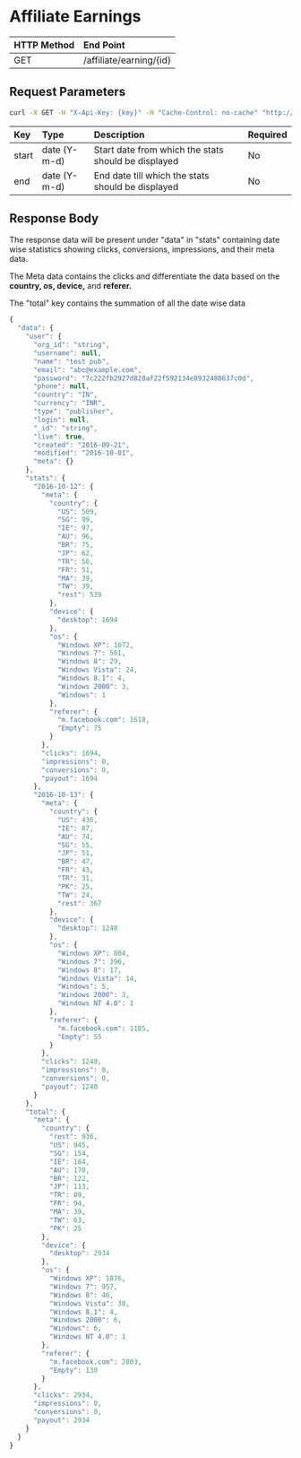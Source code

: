 # Affiliate Earnings

| HTTP Method | End Point |
| :--- | :--- |
| GET | /affiliate/earning/{id} |

## Request Parameters

```bash
curl -X GET -H "X-Api-Key: {key}" -H "Cache-Control: no-cache" "http://api.vnative.com/affiliates/earning/{id}?start=2016-10-12&end=2016-10-13"
```

| Key | Type | Description | Required |
| :--- | :--- | :--- | :--- |
| start | date \(Y-m-d\) | Start date from which the stats should be displayed | No |
| end | date \(Y-m-d\) | End date till which the stats should be displayed | No |

## Response Body

The response data will be present under "data" in "stats" containing date wise statistics showing clicks, conversions, impressions, and their meta data.

The Meta data contains the clicks and differentiate the data based on the **country, os, device,** and **referer.**

The "total" key contains the summation of all the date wise data

```javascript
{
  "data": {
    "user": {
      "org_id": "string",
      "username": null,
      "name": "test pub",
      "email": "abc@example.com",
      "password": "7c222fb2927d828af22f592134e8932480637c0d",
      "phone": null,
      "country": "IN",
      "currency": "INR",
      "type": "publisher",
      "login": null,
      "_id": "string",
      "live": true,
      "created": "2016-09-21",
      "modified": "2016-10-01",
      "meta": {}
    },
    "stats": {
      "2016-10-12": {
        "meta": {
          "country": {
            "US": 509,
            "SG": 99,
            "IE": 97,
            "AU": 96,
            "BR": 75,
            "JP": 62,
            "TR": 58,
            "FR": 51,
            "MA": 39,
            "TW": 39,
            "rest": 539
          },
          "device": {
            "desktop": 1694
          },
          "os": {
            "Windows XP": 1072,
            "Windows 7": 561,
            "Windows 8": 29,
            "Windows Vista": 24,
            "Windows 8.1": 4,
            "Windows 2000": 3,
            "Windows": 1
          },
          "referer": {
            "m.facebook.com": 1618,
            "Empty": 75
          }
        },
        "clicks": 1694,
        "impressions": 0,
        "conversions": 0,
        "payout": 1694
      },
      "2016-10-13": {
        "meta": {
          "country": {
            "US": 436,
            "IE": 87,
            "AU": 74,
            "SG": 55,
            "JP": 51,
            "BR": 47,
            "FR": 43,
            "TR": 31,
            "PK": 25,
            "TW": 24,
            "rest": 367
          },
          "device": {
            "desktop": 1240
          },
          "os": {
            "Windows XP": 804,
            "Windows 7": 396,
            "Windows 8": 17,
            "Windows Vista": 14,
            "Windows": 5,
            "Windows 2000": 3,
            "Windows NT 4.0": 1
          },
          "referer": {
            "m.facebook.com": 1185,
            "Empty": 55
          }
        },
        "clicks": 1240,
        "impressions": 0,
        "conversions": 0,
        "payout": 1240
      }
    },
    "total": {
      "meta": {
        "country": {
          "rest": 936,
          "US": 945,
          "SG": 154,
          "IE": 184,
          "AU": 170,
          "BR": 122,
          "JP": 113,
          "TR": 89,
          "FR": 94,
          "MA": 39,
          "TW": 63,
          "PK": 25
        },
        "device": {
          "desktop": 2934
        },
        "os": {
          "Windows XP": 1876,
          "Windows 7": 957,
          "Windows 8": 46,
          "Windows Vista": 38,
          "Windows 8.1": 4,
          "Windows 2000": 6,
          "Windows": 6,
          "Windows NT 4.0": 1
        },
        "referer": {
          "m.facebook.com": 2803,
          "Empty": 130
        }
      },
      "clicks": 2934,
      "impressions": 0,
      "conversions": 0,
      "payout": 2934
    }
  }
}
```

